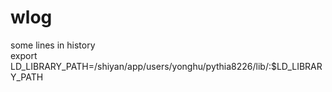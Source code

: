 # wlog
some lines in history    
   export LD_LIBRARY_PATH=/shiyan/app/users/yonghu/pythia8226/lib/:$LD_LIBRARY_PATH
